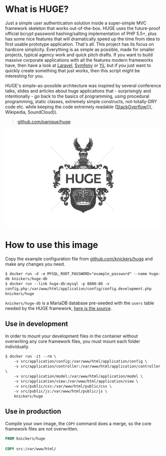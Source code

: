 # What is HUGE?

Just a simple user authentication solution inside a super-simple MVC framework skeleton that works out-of-the-box. HUGE uses the future-proof official bcrypt password hashing/salting implementation of PHP 5.5+, plus has some nice features that will dramatically speed up the time from idea to first usable prototype application. That's all. This project has its focus on hardcore simplicity. Everything is as simple as possible, made for smaller projects, typical agency work and quick pitch drafts. If you want to build massive corporate applications with all the features modern frameworks have, then have a look at [Laravel](http://laravel.com/), [Symfony](http://symfony.com/) or [Yii](http://www.yiiframework.com/), but if you just want to quickly create something that just works, then this script might be interesting for you.

HUGE's simple-as-possible architecture was inspired by several conference talks, slides and articles about huge applications that - surprisingly and intentionally - go back to the basics of programming, using procedural programming, static classes, extremely simple constructs, not-totally-DRY code etc. while keeping the code extremely readable ([StackOverflow](http://www.dev-metal.com/architecture-stackoverflow/)[](, Wikipedia, SoundCloud)).

> [github.com/panique/huge](https://github.com/panique/huge)

![HUGE logo](https://raw.githubusercontent.com/knickers/huge/master/huge-logo.png)

# How to use this image

Copy the example configuration file from [github.com/knickers/huge](https://github.com/knickers/huge/blob/master/config.example.php) and make any changes you need.

```console
$ docker run -d -e MYSQL_ROOT_PASSWORD="example_password" --name huge-db knickers/huge-db
$ docker run --link huge-db:mysql -p 8080:80 -v config.php:/var/www/html/application/config/config.development.php knickers/huge
```

`knickers/huge-db` is a MariaDB database pre-seeded with the `users` table needed by the HUGE framework, [here is the source](https://github.com/knickers/huge-db).

## Use in development

In order to mount your development files in the container without overwriting any core framework files, you must mount each folder individually.

```console
$ docker run -it --rm \
	-v src/application/config:/var/www/html/application/config \
	-v src/application/controller:/var/www/html/application/controller \
	-v src/application/model:/var/www/html/application/model \
	-v src/application/view:/var/www/html/application/view \
	-v src/public/css:/var/www/html/public/css \
	-v src/public/js:/var/www/html/public/js \
	knickers/huge
```

## Use in production

Compile your own image, the `COPY` command does a merge, so the core framework files are not overwritten.

```dockerfile
FROM knickers/huge

COPY src:/var/www/html/
```
